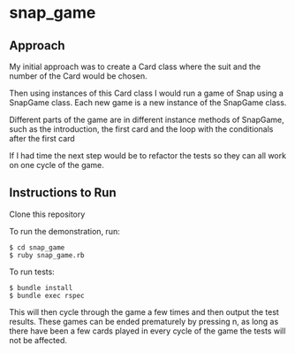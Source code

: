 # snap_game

## Approach

My initial approach was to create a Card class where the suit and the number of the Card would be chosen. 

Then using instances of this Card class I would run a game of Snap using a SnapGame class. Each new game is a new instance of the SnapGame class. 

Different parts of the game are in different instance methods of SnapGame, such as the introduction, the first card and the loop with the conditionals after the first card

If I had time the next step would be to refactor the tests so they can all work on one cycle of the game. 

## Instructions to Run

Clone this repository

To run the demonstration, run:
```
$ cd snap_game
$ ruby snap_game.rb
```


To run tests: 
```
$ bundle install
$ bundle exec rspec 
```
This will then cycle through the game a few times and then output the test results. These games can be ended prematurely by pressing n, as long as there have been a few cards played in every cycle of the game the tests will not be affected. 
